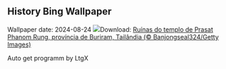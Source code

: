 ## History Bing Wallpaper
Wallpaper date: 2024-08-24
![](https://www.bing.com/th?id=OHR.PrasatPhanom_PT-BR0925050083_UHD.jpg&w=1000)Download: [Ruínas do templo de Prasat Phanom Rung, província de Buriram, Tailândia (© Banjongseal324/Getty Images)](https://www.bing.com/th?id=OHR.PrasatPhanom_PT-BR0925050083_UHD.jpg)

Auto get programm by LtgX
